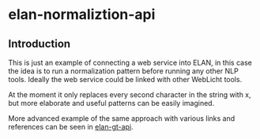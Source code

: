 # elan-normaliztion-api

## Introduction

This is just an example of connecting a web service into ELAN, in this case the idea is to run a normalization pattern before running any other NLP tools. Ideally the web service could be linked with other WebLicht tools.

At the moment it only replaces every second character in the string with x, but more elaborate and useful patterns can be easily imagined.

More advanced example of the same approach with various links and references can be seen in [elan-gt-api](https://github.com/langdoc/elan-gt-api).



